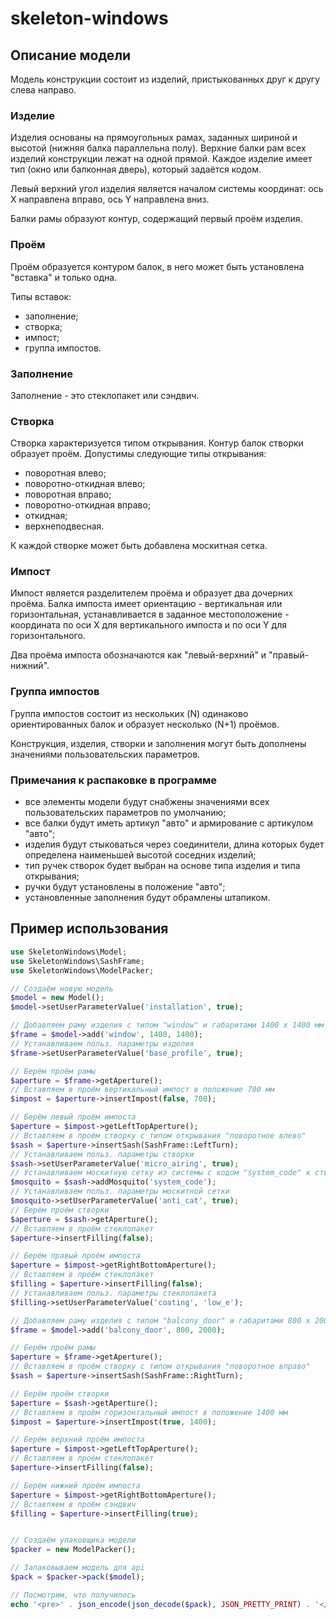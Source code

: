 # skeleton-windows

## Описание модели

Модель конструкции состоит из изделий, пристыкованных друг к другу слева направо.

### Изделие
Изделия основаны на прямоугольных рамах, заданных шириной и высотой (нижняя балка параллельна полу).
Верхние балки рам всех изделий конструкции лежат на одной прямой.
Каждое изделие имеет тип (окно или балконная дверь), который задаётся кодом.

Левый верхний угол изделия является началом системы координат: ось X направлена вправо, ось Y направлена вниз.

Балки рамы образуют контур, содержащий первый проём изделия.

### Проём
Проём образуется контуром балок, в него может быть установлена "вставка" и только одна.

Типы вставок:
* заполнение;
* створка;
* импост;
* группа импостов.

### Заполнение
Заполнение - это стеклопакет или сэндвич.

### Створка
Створка характеризуется типом открывания. Контур балок створки образует проём.
Допустимы следующие типы открывания:
* поворотная влево;
* поворотно-откидная влево;
* поворотная вправо;
* поворотно-откидная вправо;
* откидная;
* верхнеподвесная.

К каждой створке может быть добавлена москитная сетка.

### Импост
Импост является разделителем проёма и образует два дочерних проёма.
Балка импоста имеет ориентацию - вертикальная или горизонтальная, устанавливается в заданное местоположение - координата по оси X для вертикального импоста и по оси Y для горизонтального.

Два проёма импоста обозначаются как "левый-верхний" и "правый-нижний".

### Группа импостов
Группа импостов состоит из нескольких (N) одинаково ориентированных балок и образует несколько (N+1) проёмов.


Конструкция, изделия, створки и заполнения могут быть дополнены значениями пользовательских параметров.


### Примечания к распаковке в программе
- все элементы модели будут снабжены значениями всех пользовательских параметров по умолчанию;
- все балки будут иметь артикул "авто" и армирование с артикулом "авто";
- изделия будут стыковаться через соединители, длина которых будет определена наименьшей высотой соседних изделий;
- тип ручек створок будет выбран на основе типа изделия и типа открывания;
- ручки будут установлены в положение "авто";
- установленные заполнения будут обрамлены штапиком.

## Пример использования
```php
use SkeletonWindows\Model;
use SkeletonWindows\SashFrame;
use SkeletonWindows\ModelPacker;

// Создаём новую модель
$model = new Model();
$model->setUserParameterValue('installation', true);

// Добавляем раму изделия c типом "window" и габаритами 1400 x 1400 мм
$frame = $model->add('window', 1400, 1400);
// Устанавливаем польз. параметры изделия
$frame->setUserParameterValue('base_profile', true);

// Берём проём рамы
$aperture = $frame->getAperture();
// Вставляем в проём вертикальный импост в положение 700 мм
$impost = $aperture->insertImpost(false, 700);

// Берём левый проём импоста
$aperture = $impost->getLeftTopAperture();
// Вставляем в проём створку с типом открывания "поворотное влево"
$sash = $aperture->insertSash(SashFrame::LeftTurn);
// Устанавливаем польз. параметры створки
$sash->setUserParameterValue('micro_airing', true);
// Устанавливаем москитную сетку из системы с кодом "system_code" к створке
$mosquito = $sash->addMosquito('system_code');
// Устанавливаем польз. параметры москитной сетки
$mosquito->setUserParameterValue('anti_cat', true);
// Берём проём створки
$aperture = $sash->getAperture();
// Вставляем в проём стеклопакет
$aperture->insertFilling(false);

// Берём правый проём импоста
$aperture = $impost->getRightBottomAperture();
// Вставляем в проём стеклопакет
$filling = $aperture->insertFilling(false);
// Устанавливаем польз. параметры cтеклопакета
$filling->setUserParameterValue('coating', 'low_e');

// Добавляем раму изделия c типом "balcony_door" и габаритами 800 x 2000 мм
$frame = $model->add('balcony_door', 800, 2000);

// Берём проём рамы
$aperture = $frame->getAperture();
// Вставляем в проём створку с типом открывания "поворотное вправо"
$sash = $aperture->insertSash(SashFrame::RightTurn);

// Берём проём створки
$aperture = $sash->getAperture();
// Вставляем в проём горизонтальный импост в положение 1400 мм
$impost = $aperture->insertImpost(true, 1400);

// Берём верхний проём импоста
$aperture = $impost->getLeftTopAperture();
// Вставляем в проём стеклопакет
$aperture->insertFilling(false);

// Берём нижний проём импоста
$aperture = $impost->getRightBottomAperture();
// Вставляем в проём сэндвич
$filling = $aperture->insertFilling(true);


// Создаём упаковщика модели
$packer = new ModelPacker();

// Запаковываем модель для api
$pack = $packer->pack($model);

// Посмотрим, что получилось
echo '<pre>' . json_encode(json_decode($pack), JSON_PRETTY_PRINT) . '</pre>';
```
